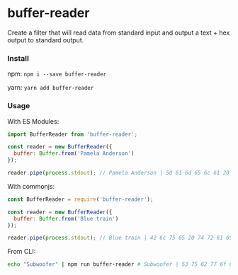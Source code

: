 # buffer-reader
Create a filter that will read data from standard input and output a text + hex output to standard output.

### Install
npm: `npm i --save buffer-reader`

yarn: `yarn add buffer-reader`

### Usage
With ES Modules:
```javascript
import BufferReader from 'buffer-reader';

const reader = new BufferReader({
  buffer: Buffer.from('Pamela Anderson')
});

reader.pipe(process.stdout); // Pamela Anderson | 50 61 6d 65 6c 61 20 41 6e 64 65 72 73 6f 6e
```

With commonjs:
```javascript
const BufferReader = require('buffer-reader');

const reader = new BufferReader({
  buffer: Buffer.from('Blue train')
});

reader.pipe(process.stdout); // Blue train | 42 6c 75 65 20 74 72 61 69 6e
```

From CLI:
```bash
echo "Subwoofer" | npm run buffer-reader # Subwoofer | 53 75 62 77 6f 6f 66 65 72
```